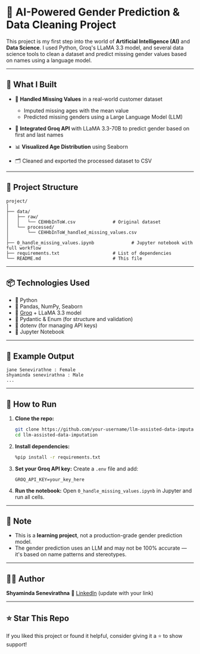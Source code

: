 # 🧠 AI-Powered Gender Prediction & Data Cleaning Project

This project is my first step into the world of **Artificial Intelligence (AI)** and **Data Science**. I used Python, Groq's LLaMA 3.3 model, and several data science tools to clean a dataset and predict missing gender values based on names using a language model.

---

## 🚀 What I Built

* 🧼 **Handled Missing Values** in a real-world customer dataset

  * Imputed missing ages with the mean value
  * Predicted missing genders using a Large Language Model (LLM)
* 🤖 **Integrated Groq API** with LLaMA 3.3-70B to predict gender based on first and last names
* 📊 **Visualized Age Distribution** using Seaborn
* 🗂️ Cleaned and exported the processed dataset to CSV

---

## 📁 Project Structure

```
project/
│
├── data/
│   ├── raw/
│   │   └── CEHHbInToW.csv              # Original dataset
│   └── processed/
│       └── CEHHbInToW_handled_missing_values.csv
│
├── 0_handle_missing_values.ipynb              # Jupyter notebook with full workflow
├── requirements.txt                    # List of dependencies
└── README.md                           # This file
```

---

## 📦 Technologies Used

* 🐍 Python
* 📘 Pandas, NumPy, Seaborn
* 🤖 [Groq](https://groq.com/) + LLaMA 3.3 model
* 🧬 Pydantic & Enum (for structure and validation)
* 📁 dotenv (for managing API keys)
* 📓 Jupyter Notebook

---

## 🧪 Example Output

```plaintext
jane Senevirathne : Female
shyaminda senevirathna : Male
...
```

---

## 📌 How to Run

1. **Clone the repo:**

   ```bash
   git clone https://github.com/your-username/llm-assisted-data-imputation.git
   cd llm-assisted-data-imputation
   ```

2. **Install dependencies:**

   ```bash
   %pip install -r requirements.txt
   ```

3. **Set your Groq API key:**
   Create a `.env` file and add:

   ```text
   GROQ_API_KEY=your_key_here
   ```

4. **Run the notebook:**
   Open `0_handle_missing_values.ipynb` in Jupyter and run all cells.

---

## 📌 Note

* This is a **learning project**, not a production-grade gender prediction model.
* The gender prediction uses an LLM and may not be 100% accurate — it's based on name patterns and stereotypes.

---

## 🧑‍💻 Author

**Shyaminda Senevirathna**
📧 [LinkedIn](https://linkedin.com/in/shyaminda) (update with your link)

---

## ⭐️ Star This Repo

If you liked this project or found it helpful, consider giving it a ⭐️ to show support!

